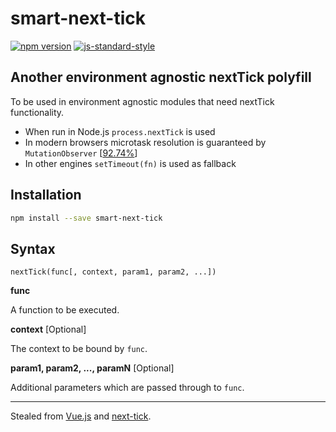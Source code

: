 # smart-next-tick

[![npm version](https://badge.fury.io/js/smart-next-tick.svg)](https://badge.fury.io/js/smart-next-tick)
[![js-standard-style](https://img.shields.io/badge/code%20style-standard-brightgreen.svg)](http://standardjs.com)

## Another environment agnostic nextTick polyfill

To be used in environment agnostic modules that need nextTick functionality.

- When run in Node.js `process.nextTick` is used
- In modern browsers microtask resolution is guaranteed by `MutationObserver` [[92.74%](http://caniuse.com/#search=MutationObserver)]
- In other engines `setTimeout(fn)` is used as fallback

## Installation

```bash
npm install --save smart-next-tick
```

## Syntax

```
nextTick(func[, context, param1, param2, ...])
```

**func**

A function to be executed.

**context** [Optional]

The context to be bound by `func`.

**param1, param2, ..., paramN** [Optional]

Additional parameters which are passed through to `func`.

<hr>

Stealed from [Vue.js](https://github.com/vuejs/vue/blob/dev/src/core/util/env.js#L66-L147) and [next-tick](https://github.com/medikoo/next-tick).

